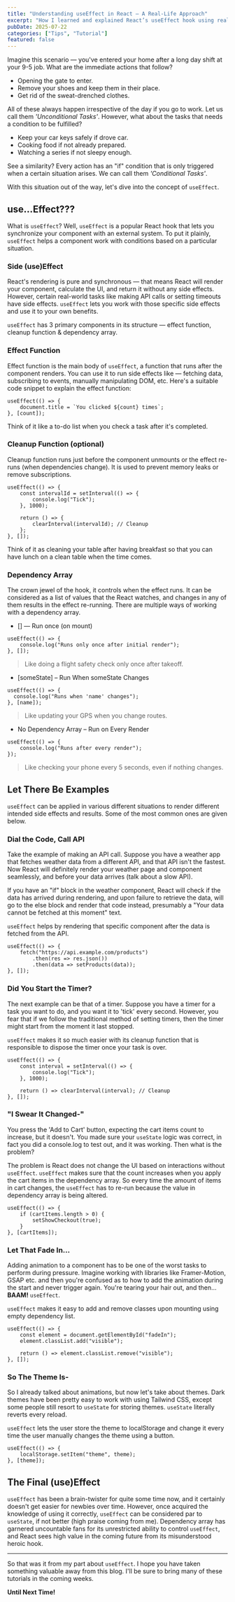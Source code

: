 ```yaml
---
title: "Understanding useEffect in React — A Real-Life Approach"
excerpt: "How I learned and explained React’s useEffect hook using real-world analogies and simple examples."
pubDate: 2025-07-22
categories: ["Tips", "Tutorial"]
featured: false
---
```


Imagine this scenario — you&apos;ve entered your home after a long day shift at your 9-5 job. What are the immediate actions that follow?
- Opening the gate to enter.
- Remove your shoes and keep them in their place.
- Get rid of the sweat-drenched clothes.

All of these always happen irrespective of the day if you go to work. Let us call them *'Unconditional Tasks'*. However, what about the tasks that needs a condition to be fulfilled?
- Keep your car keys safely if drove car.
- Cooking food if not already prepared.
- Watching a series if not sleepy enough.

See a similarity? Every action has an "if" condition that is only triggered when a certain situation arises. We can call them *'Conditional Tasks'*.

With this situation out of the way, let&apos;s dive into the concept of `useEffect`.

## use...Effect???

What is `useEffect`? Well, `useEffect` is a popular React hook that lets you synchronize your component with an external system. To put it plainly, `useEffect` helps a component work with conditions based on a particular situation.

### Side (use)Effect

React&apos;s rendering is pure and synchronous — that means React will render your component, calculate the UI, and return it without any side effects. However, certain real-world tasks like making API calls or setting timeouts have side effects. `useEffect` lets you work with those specific side effects and use it to your own benefits.

`useEffect` has 3 primary components in its structure — effect function, cleanup function & dependency array.

### Effect Function

Effect function is the main body of `useEffect`, a function that runs after the component renders. You can use it to run side effects like — fetching data, subscribing to events, manually manipulating DOM, etc. Here's a suitable code snippet to explain the effect function:

```
useEffect(() => {
    document.title = `You clicked ${count} times`;
}, [count]);

```

Think of it like a to-do list when you check a task after it&apos;s completed.

### Cleanup Function (optional)

Cleanup function runs just before the component unmounts or the effect re-runs (when dependencies change). It is used to prevent memory leaks or remove subscriptions.

```
useEffect(() => {
    const intervalId = setInterval(() => {
        console.log("Tick");
    }, 1000);

    return () => {
        clearInterval(intervalId); // Cleanup
    };
}, []);

```
Think of it as cleaning your table after having breakfast so that you can have lunch on a clean table when the time comes.

### Dependency Array

The crown jewel of the hook, it controls when the effect runs. It can be considered as a list of values that the React watches, and changes in any of them results in the effect re-running. There are multiple ways of working with a dependency array.

- [] — Run once (on mount)  


```
useEffect(() => {
    console.log("Runs only once after initial render");
}, []);
```

> Like doing a flight safety check only once after takeoff.

- [someState] – Run When someState Changes
```
useEffect(() => {
  console.log("Runs when 'name' changes");
}, [name]);
```
> Like updating your GPS when you change routes.

- No Dependency Array – Run on Every Render
```
useEffect(() => {
    console.log("Runs after every render");
});
```
> Like checking your phone every 5 seconds, even if nothing changes.

## Let There Be Examples

`useEffect` can be applied in various different situations to render different intended side effects and results. Some of the most common ones are given below.

### Dial the Code, Call API

Take the example of making an API call. Suppose you have a weather app that fetches weather data from a different API, and that API isn&apos;t the fastest. Now React will definitely render your weather page and component seamlessly, and before your data arrives (talk about a slow API).

If you have an "if" block in the weather component, React will check if the data has arrived during rendering, and upon failure to retrieve the data, will go to the else block and render that code instead, presumably a "Your data cannot be fetched at this moment" text.

`useEffect` helps by rendering that specific component after the data is fetched from the API.

```
useEffect(() => {
    fetch("https://api.example.com/products")
        .then(res => res.json())
        .then(data => setProducts(data));
}, []);

```

### Did You Start the Timer?

The next example can be that of a timer. Suppose you have a timer for a task you want to do, and you want it to 'tick' every second. However, you fear that if we follow the traditional method of setting timers, then the timer might start from the moment it last stopped.

`useEffect` makes it so much easier with its cleanup function that is responsible to dispose the timer once your task is over.

```
useEffect(() => {
    const interval = setInterval(() => {
        console.log("Tick");
    }, 1000);

    return () => clearInterval(interval); // Cleanup
}, []);

```

### "I Swear It Changed-"

You press the 'Add to Cart' button, expecting the cart items count to increase, but it doesn't. You made sure your `useState` logic was correct, in fact you did a console.log to test out, and it was working. Then what is the problem?

The problem is React does not change the UI based on interactions without `useEffect`. `useEffect` makes sure that the count increases when you apply the cart items in the dependency array. So every time the amount of items in cart changes, the `useEffect` has to re-run because the value in dependency array is being altered.

```
useEffect(() => {
    if (cartItems.length > 0) {
        setShowCheckout(true);
    }
}, [cartItems]);
```

### Let That Fade In...

Adding animation to a component has to be one of the worst tasks to perform during pressure. Imagine working with libraries like Framer-Motion, GSAP etc. and then you're confused as to how to add the animation during the start and never trigger again. You're tearing your hair out, and then... **BAAM!** `useEffect`.

`useEffect` makes it easy to add and remove classes upon mounting using empty dependency list.

```
useEffect(() => {
    const element = document.getElementById("fadeIn");
    element.classList.add("visible");

    return () => element.classList.remove("visible");
}, []);
```

### So The Theme Is-

So I already talked about animations, but now let's take about themes. Dark themes have been pretty easy to work with using Tailwind CSS, except some people still resort to `useState` for storing themes. `useState` literally reverts every reload.

`useEffect` lets the user store the theme to localStorage and change it every time the user manually changes the theme using a button.

```
useEffect(() => {
    localStorage.setItem("theme", theme);
}, [theme]);
```

## The Final (use)Effect

`useEffect` has been a brain-twister for quite some time now, and it certainly doesn't get easier for newbies over time. However, once acquired the knowledge of using it correctly, `useEffect` can be considered par to `useState`, if not better (high praise coming from me). Dependency array has garnered uncountable fans for its unrestricted ability to control `useEffect`, and React sees high value in the coming future from its misunderstood heroic hook.

---

So that was it from my part about `useEffect`. I hope you have taken something valuable away from this blog. I'll be sure to bring many of these tutorials in the coming weeks.

**Until Next Time!**